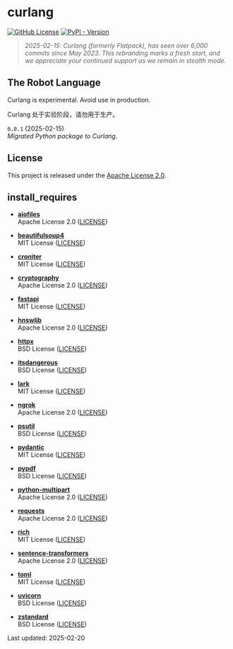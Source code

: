 # curlang

[![GitHub License](https://img.shields.io/github/license/romlin/curlang)](https://github.com/romlin/curlang/blob/main/LICENSE) [![PyPI - Version](https://img.shields.io/pypi/v/curlang)](https://pypi.org/project/curlang/)

> *2025-02-15: Curlang (formerly Flatpack), has seen over 6,000 commits since May 2023. This rebranding marks a fresh start, and we appreciate your continued support as we remain in stealth mode.*

## The Robot Language

Curlang is experimental. Avoid use in production.

Curlang 处于实验阶段，请勿用于生产。

`0.0.1` (2025-02-15)\
*Migrated Python package to Curlang.*

## License

This project is released under the [Apache License 2.0](https://github.com/romlin/curlang/blob/main/LICENSE).

## install_requires

- **[aiofiles](https://pypi.org/project/aiofiles/)**\
  Apache License 2.0 ([LICENSE](https://github.com/Tinche/aiofiles/blob/main/LICENSE))

- **[beautifulsoup4](https://pypi.org/project/beautifulsoup4/)**\
  MIT License ([LICENSE](https://pypi.org/project/beautifulsoup4/))

- **[croniter](https://pypi.org/project/croniter/)**\
  MIT License ([LICENSE](https://github.com/kiorky/croniter/blob/master/LICENSE))

- **[cryptography](https://pypi.org/project/cryptography/)**\
  Apache License 2.0 ([LICENSE](https://github.com/pyca/cryptography/blob/main/LICENSE))

- **[fastapi](https://pypi.org/project/fastapi/)**\
  MIT License ([LICENSE](https://github.com/tiangolo/fastapi/blob/master/LICENSE))

- **[hnswlib](https://pypi.org/project/hnswlib/)**\
  Apache License 2.0 ([LICENSE](https://github.com/nmslib/hnswlib/blob/master/LICENSE))

- **[httpx](https://pypi.org/project/httpx/)**\
  BSD License ([LICENSE](https://github.com/encode/httpx/blob/master/LICENSE.md))

- **[itsdangerous](https://pypi.org/project/itsdangerous/)**\
  BSD License ([LICENSE](https://github.com/pallets/itsdangerous/blob/main/LICENSE.txt))

- **[lark](https://pypi.org/project/lark/)**\
  MIT License ([LICENSE](https://github.com/lark-parser/lark/blob/master/LICENSE))

- **[ngrok](https://pypi.org/project/ngrok/)**\
  Apache License 2.0 ([LICENSE](https://github.com/ngrok/ngrok-python/blob/main/LICENSE-APACHE))

- **[psutil](https://pypi.org/project/psutil/)**\
  BSD License ([LICENSE](https://github.com/giampaolo/psutil/blob/master/LICENSE))

- **[pydantic](https://pypi.org/project/pydantic/)**\
  MIT License ([LICENSE](https://github.com/pydantic/pydantic/blob/main/LICENSE))

- **[pypdf](https://pypi.org/project/pypdf/)**\
  BSD License ([LICENSE](https://github.com/py-pdf/pypdf/blob/main/LICENSE))

- **[python-multipart](https://pypi.org/project/python-multipart/)**\
  Apache License 2.0 ([LICENSE](https://github.com/Kludex/python-multipart/blob/master/LICENSE.txt))

- **[requests](https://pypi.org/project/requests/)**\
  Apache License 2.0 ([LICENSE](https://github.com/psf/requests/blob/main/LICENSE))

- **[rich](https://pypi.org/project/rich/)**\
  MIT License ([LICENSE](https://github.com/Textualize/rich/blob/master/LICENSE))

- **[sentence-transformers](https://pypi.org/project/sentence-transformers/)**\
  Apache License 2.0 ([LICENSE](https://github.com/UKPLab/sentence-transformers/blob/master/LICENSE))

- **[toml](https://pypi.org/project/toml/)**\
  MIT License ([LICENSE](https://github.com/uiri/toml/blob/master/LICENSE))

- **[uvicorn](https://pypi.org/project/uvicorn/)**\
  BSD License ([LICENSE](https://github.com/encode/uvicorn/blob/master/LICENSE.md))

- **[zstandard](https://pypi.org/project/zstandard/)**\
  BSD License ([LICENSE](https://github.com/indygreg/python-zstandard/blob/main/LICENSE))

Last updated: 2025-02-20